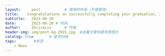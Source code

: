 ```yaml
---
layout:     post           # 使用的布局（不需要改）
title:    Congratulations on successfully completing your graduation, Jialin!
subtitle:   2023-06-20
date:       2023-06-20 # 时间
author:     ZhijieLiu      # 作者
header-img: img/post-bg-2015.jpg  #这篇文章标题背景图片
catalog: true       # 是否归档
tags:        #标签
    - News
---
```


